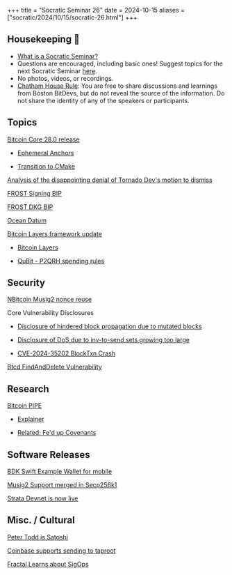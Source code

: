 +++
title = "Socratic Seminar 26"
date = 2024-10-15
aliases = ["socratic/2024/10/15/socratic-26.html"]
+++

## Housekeeping 🧹

- [What is a Socratic Seminar?](https://bitdevs.org/about#socratic-seminars)
- Questions are encouraged, including basic ones! Suggest topics for the next Socratic Seminar [here](https://github.com/arminsabouri/bostonbitdevs/issues/new).
- No photos, videos, or recordings.
- [Chatham House Rule](https://www.chathamhouse.org/about-us/chatham-house-rule): You are free to share discussions and learnings from Boston BitDevs, but do not reveal the source of the information. Do not share the identity of any of the speakers or participants.

## Topics

[Bitcoin Core 28.0 release](https://github.com/bitcoin/bitcoin/blob/5de225f5c145368f70cb5f870933bcf9df6b92c8/doc/release-notes.md)

- [Ephemeral Anchors](https://bitcoinops.org/en/topics/ephemeral-anchors/)

- [Transition to CMake](https://mailing-list.bitcoindevs.xyz/bitcoindev/6cfd5a56-84b4-4cbc-a211-dd34b8942f77n@googlegroups.com/)

[Analysis of the disappointing denial of Tornado Dev's motion to dismiss](https://www.coincenter.org/analysis-the-disappointing-denial-of-tornado-devs-motion-to-dismiss/)

[FROST Signing BIP](https://github.com/siv2r/bip-frost-signing)

[FROST DKG BIP](https://github.com/BlockstreamResearch/bip-frost-dkg)

[Ocean Datum](https://ocean.xyz/docs/datum)

[Bitcoin Layers framework update](https://nitter.privacydev.net/januszg_/status/1843765543943241912)

- [Bitcoin Layers](https://www.bitcoinlayers.org/methodology)

- [QuBit - P2QRH spending rules](https://github.com/bitcoin/bips/pull/1670)

## Security

[NBitcoin Musig2 nonce reuse](https://github.com/MetacoSA/NBitcoin/pull/1228)

Core Vulnerability Disclosures

- [Disclosure of hindered block propagation due to mutated blocks](https://bitcoincore.org/en/2024/10/08/disclose-mutated-blocks-hindering-propagation/)
- [Disclosure of DoS due to inv-to-send sets growing too large](https://bitcoincore.org/en/2024/10/08/disclose-large-inv-to-send/)

- [CVE-2024-35202 BlockTxn Crash](https://bitcoincore.org/en/2024/10/08/disclose-blocktxn-crash/)

[Btcd FindAndDelete Vulnerability](https://delvingbitcoin.org/t/cve-2024-38365-public-disclosure-btcd-findanddelete-bug/1184)

## Research

[Bitcoin PIPE](https://www.allocin.it/uploads/placeholder-bitcoin.pdf)

- [Explainer](https://www.allocin.it/posts/Bitcoin-PIPEs)

- [Related: Fe'd up Covenants](https://rubin.io/public/pdfs/fedcov.pdf)


## Software Releases

[BDK Swift Example Wallet for mobile](https://github.com/bitcoindevkit/BDKSwiftExampleWallet)

[Musig2 Support merged in Secp256k1](https://github.com/bitcoin-core/secp256k1/pull/1479)

[Strata Devnet is now live](https://www.stratabtc.org/blog/strata-devnet-is-now-live-open-source)


## Misc. / Cultural

[Peter Todd is Satoshi](https://watcher.guru/news/hbo-documentary-claims-peter-todd-is-bitcoin-creator-satoshi-nakamoto)

[Coinbase supports sending to taproot](https://x.com/BitcoinNewsCom/status/1844724523825758583)

[Fractal Learns about SigOps](https://x.com/mononautical/status/1839666999879680451)
